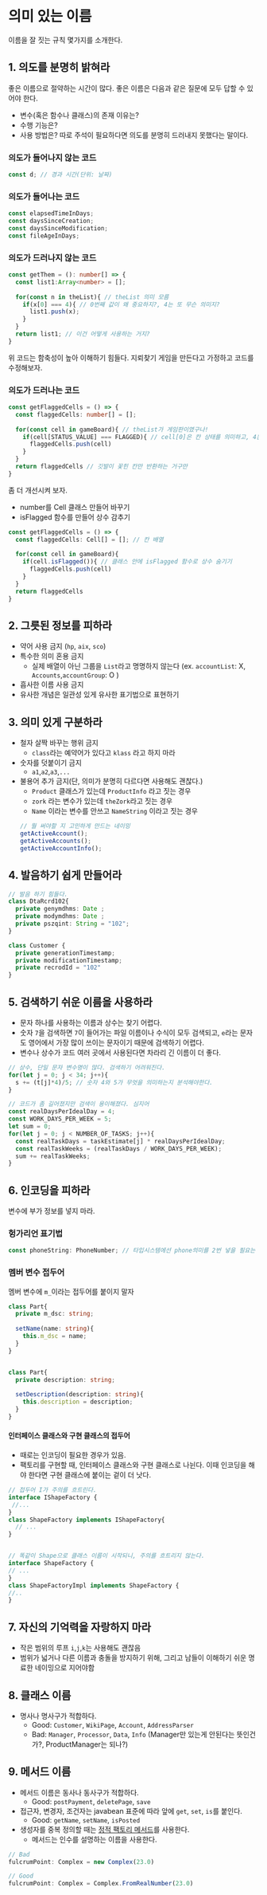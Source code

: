 # 의미 있는 이름
이름을 잘 짓는 규칙 몇가지를 소개한다.

## 1. 의도를 분명히 밝혀라
좋은 이름으로 절약하는 시간이 많다. 좋은 이름은 다음과 같은 질문에 모두 답할 수 있어야 한다.
- 변수(혹은 함수나 클래스)의 존재 이유는? 
- 수행 기능은?
- 사용 방법은?
따로 주석이 필요하다면 의도를 분명히 드러내지 못했다는 말이다.

### 의도가 들어나지 않는 코드
```typescript
const d; // 경과 시간(단위: 날짜)
```

### 의도가 들어나는 코드
```typescript
const elapsedTimeInDays;
const daysSinceCreation;
const daysSinceModification;
const fileAgeInDays;
```

### 의도가 드러나지 않는 코드
```typescript
const getThem = (): number[] => {
  const list1:Array<number> = [];
  
  for(const n in theList){ // theList 의미 모름
    if(x[0] === 4){ // 0번째 값이 왜 중요하지?, 4는 또 무슨 의미지?
      list1.push(x); 
    }  
  }
  return list1; // 이건 어떻게 사용하는 거지?
}
```
위 코드는 함축성이 높아 이해하기 힘들다. 지뢰찾기 게임을 만든다고 가정하고 코드를 수정해보자.

### 의도가 드러나는 코드
```typescript
const getFlaggedCells = () => {
  const flaggedCells: number[] = [];
  
  for(const cell in gameBoard){ // theList가 게임판이였구나!
    if(cell[STATUS_VALUE] === FLAGGED){ // cell[0]은 칸 상태를 의미하고, 4는 깃발이 꽂힌 상태구나!
      flaggedCells.push(cell)
    }
  }
  return flaggedCells // 깃발이 꽃힌 칸만 반환하는 거구만
}
```
좀 더 개선시켜 보자.
- number를 Cell 클래스 만들어 바꾸기
- isFlagged 함수를 만들어 상수 감추기

```typescript
const getFlaggedCells = () => {
  const flaggedCells: Cell[] = []; // 칸 배열
  
  for(const cell in gameBoard){ 
    if(cell.isFlagged()){ // 클래스 안에 isFlagged 함수로 상수 숨기기
      flaggedCells.push(cell)
    }
  }
  return flaggedCells 
}
```

## 2. 그릇된 정보를 피하라
- 약어 사용 금지 (`hp`, `aix`, `sco`)
- 특수한 의미 혼용 금지
    - 실제 배열이 아닌 그룹을 `List`라고 명명하지 않는다 (ex. `accountList`: X, `Accounts`,`accountGroup`: O )
- 흡사한 이름 사용 금지
- 유사한 개념은 일관성 있게 유사한 표기법으로 표현하기

## 3. 의미 있게 구분하라
- 철자 살짝 바꾸는 행위 금지
  - `class`라는 예약어가 있다고 `klass` 라고 하지 마라
- 숫자를 덧붙이기 금지
  - `a1`,`a2`,`a3`,`...`
- 불용어 추가 금지(단, 의미가 분명히 다르다면 사용해도 괜찮다.)
  - `Product` 클래스가 있는데 `ProductInfo` 라고 짓는 경우
  - `zork` 라는 변수가 있는데 `theZork`라고 짓는 경우
  - `Name` 이라는 변수를 안쓰고 `NameString` 이라고 짓는 경우
  ```typescript
  // 뭘 써야할 지 고민하게 만드는 네이밍
  getActiveAccount(); 
  getActiveAccounts(); 
  getActiveAccountInfo();
  ```

## 4. 발음하기 쉽게 만들어라
```typescript
// 발음 하기 힘들다.
class DtaRcrd102{
  private genymdhms: Date ;
  private modymdhms: Date ;
  private pszqint: String = "102";
}

class Customer {
  private generationTimestamp;
  private modificationTimestamp;
  private recrodId = "102"
}
```

## 5. 검색하기 쉬운 이름을 사용하라
- 문자 하나를 사용하는 이름과 상수는 찾기 어렵다.
- 숫자 `7`을 검색하면 `7`이 들어가는 파일 이름이나 수식이 모두 검색되고, `e`라는 문자도 영어에서 가장 많이 쓰이는 문자이기 때문에 검색하기 어렵다.
- 변수나 상수가 코드 여러 곳에서 사용된다면 차라리 긴 이름이 더 좋다.

```typescript
// 상수, 단일 문자 변수명이 많다. 검색하기 어려워진다. 
for(let j = 0; j < 34; j++){
  s += (t[j]*4)/5; // 숫자 4와 5가 무엇을 의미하는지 분석해야한다.
}

// 코드가 좀 길어졌지만 검색이 용이해졌다. 심지어 
const realDaysPerIdealDay = 4;
const WORK_DAYS_PER_WEEK = 5;
let sum = 0;
for(let j = 0; j < NUMBER_OF_TASKS; j++){
  const realTaskDays = taskEstimate[j] * realDaysPerIdealDay;
  const realTaskWeeks = (realTaskDays / WORK_DAYS_PER_WEEK);
  sum += realTaskWeeks;
}
```

## 6. 인코딩을 피하라
변수에 부가 정보를 넣지 마라.
### 헝가리언 표기법
```typescript
const phoneString: PhoneNumber; // 타입시스템에선 phone의미를 2번 넣을 필요는 없다.
```

### 멤버 변수 접두어
멤버 변수에 `m_`이라는 접두어를 붙이지 말자

```typescript
class Part{
  private m_dsc: string;
  
  setName(name: string){
    this.m_dsc = name;
  }
}


class Part{
  private description: string;
  
  setDescription(description: string){
    this.description = description;
  }
}
```

#### 인터페이스 클래스와 구현 클래스의 접두어
- 때로는 인코딩이 필요한 경우가 있음.
- 팩토리를 구현할 때, 인터페이스 클래스와 구현 클래스로 나뉜다. 이때 인코딩을 해야 한다면 구현 클래스에 붙이는 겉이 더 낫다.
```typescript
// 접두어 I가 주의를 흐트린다.
interface IShapeFactory {
 //... 
}
class ShapeFactory implements IShapeFactory{
  // ...
}


// 똑같이 Shape으로 클래스 이름이 시작되니, 주의를 흐트리지 않는다.
interface ShapeFactory {
// ...
}
class ShapeFactoryImpl implements ShapeFactory {
//..
}
```

## 7. 자신의 기억력을 자랑하지 마라
- 작은 범위의 루프 `i`,`j`,`k`는 사용해도 괜찮음
- 범위가 넓거나 다른 이름과 충돌을 방지하기 위해, 그리고 남들이 이해하기 쉬운 명료한 네이밍으로 지어야함

## 8. 클래스 이름
- 명사나 명사구가 적합하다.
  - Good: `Customer`, `WikiPage`, `Account`, `AddressParser`
  - Bad: `Manager`, `Processor`, `Data`, `Info` (Manager만 있는게 안된다는 뜻인건가?, ProductManager는 되나?)

## 9. 메서드 이름
- 메서드 이름은 동사나 동사구가 적합하다.
  - Good: `postPayment`, `deletePage`, `save`
- 접근자, 변경자, 조건자는 javabean 표준에 따라 앞에 `get`, `set`, `is`를 붙인다.
  - Good: `getName`, `setName`, `isPosted`
- 생성자를 중복 정의할 때는 [정적 팩토리 메서드](https://johngrib.github.io/wiki/static-factory-method-pattern/)를 사용한다.
  - 메서드는 인수를 설명하는 이름을 사용한다.
```typescript
// Bad
fulcrumPoint: Complex = new Complex(23.0)

// Good
fulcrumPoint: Complex = Complex.FromRealNumber(23.0)
```
